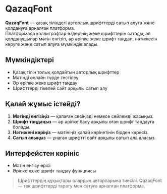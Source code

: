 # QazaqFont

**QazaqFont** — қазақ тіліндегі авторлық шрифттерді сатып алуға және қолдануға арналған платформа.  
Платформада каллиграфтар өздерінің жеке шрифттерін сатады, ал қолданушылар мәтін енгізіп, әр әріпке жеке шрифт таңдап, нәтижесін көруге және сатып алуға мүмкіндік алады.

## Мүмкіндіктері

- Қазақ тілін толық қолдайтын авторлық шрифттер
- Мәтінді онлайн түрде тестілеу
- Әр әріпке жеке шрифт таңдау
- Шрифттерді тікелей сайт арқылы сатып алу

## Қалай жұмыс істейді?

1. **Мәтінді енгізіңіз** — қалаған сөзіңізді немесе сөйлемді жазыңыз.
2. **Шрифт таңдаңыз** — әр әріпке басу арқылы оған шрифт таңдауға болады.
3. **Нәтижені көріңіз** — мәтініңіз қалай көрінетінін бірден көресіз.
4. **Сатып алыңыз** — ұнаған шрифтті сайт арқылы сатып ала аласыз.

## Интерфейстен көрініс

- Мәтін енгізу өрісі
- Әріпке жеке шрифт таңдау функциясы

> Шрифттердің құқықтары олардың авторларына тиесілі. QazaqFont — тек шрифттерді тарату мен сатуға арналған платформа.
